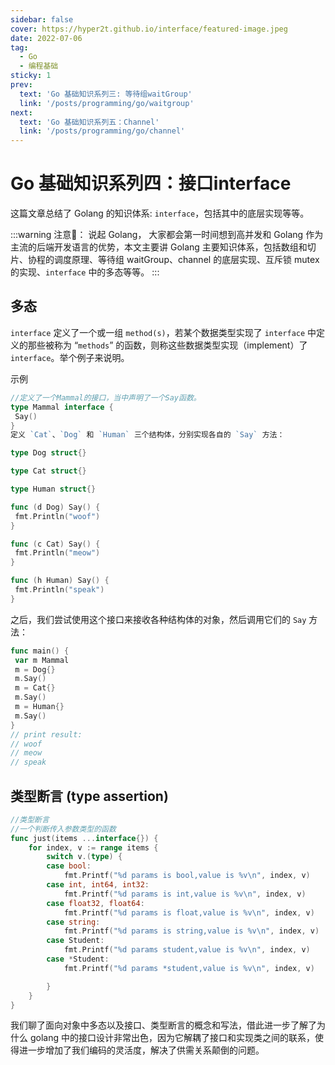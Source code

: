 ```yaml
---
sidebar: false
cover: https://hyper2t.github.io/interface/featured-image.jpeg
date: 2022-07-06
tag:
  - Go
  - 编程基础
sticky: 1
prev:
  text: 'Go 基础知识系列三: 等待组waitGroup'
  link: '/posts/programming/go/waitgroup'
next:
  text: 'Go 基础知识系列五：Channel'
  link: '/posts/programming/go/channel'
---
```


# Go 基础知识系列四：接口interface

这篇文章总结了 Golang 的知识体系: `interface`，包括其中的底层实现等等。

:::warning 注意📢：
说起 Golang， 大家都会第一时间想到高并发和 Golang 作为主流的后端开发语言的优势，本文主要讲 Golang 主要知识体系，包括数组和切片、协程的调度原理、等待组 waitGroup、channel 的底层实现、互斥锁 mutex 的实现、`interface` 中的多态等等。
:::

## 多态
`interface` 定义了一个或一组 `method(s)`，若某个数据类型实现了 `interface` 中定义的那些被称为 “`methods`” 的函数，则称这些数据类型实现（implement）了 `interface`。举个例子来说明。

示例
```go
//定义了一个Mammal的接口，当中声明了一个Say函数。
type Mammal interface {
 Say()
}
定义 `Cat`、`Dog` 和 `Human` 三个结构体，分别实现各自的 `Say` 方法：

type Dog struct{}

type Cat struct{}

type Human struct{}

func (d Dog) Say() {
 fmt.Println("woof")
}

func (c Cat) Say() {
 fmt.Println("meow")
}

func (h Human) Say() {
 fmt.Println("speak")
}
```
之后，我们尝试使用这个接口来接收各种结构体的对象，然后调用它们的 `Say` 方法：

```go
func main() {
 var m Mammal
 m = Dog{}
 m.Say()
 m = Cat{}
 m.Say()
 m = Human{}
 m.Say()
}
// print result:
// woof
// meow
// speak
```
## 类型断言 (type assertion)

```go
//类型断言
//一个判断传入参数类型的函数
func just(items ...interface{}) {
    for index, v := range items {
        switch v.(type) {
        case bool:
            fmt.Printf("%d params is bool,value is %v\n", index, v)
        case int, int64, int32:
            fmt.Printf("%d params is int,value is %v\n", index, v)
        case float32, float64:
            fmt.Printf("%d params is float,value is %v\n", index, v)
        case string:
            fmt.Printf("%d params is string,value is %v\n", index, v)
        case Student:
            fmt.Printf("%d params student,value is %v\n", index, v)
        case *Student:
            fmt.Printf("%d params *student,value is %v\n", index, v)

        }
    }
}
```

我们聊了面向对象中多态以及接口、类型断言的概念和写法，借此进一步了解了为什么 golang 中的接口设计非常出色，因为它解耦了接口和实现类之间的联系，使得进一步增加了我们编码的灵活度，解决了供需关系颠倒的问题。